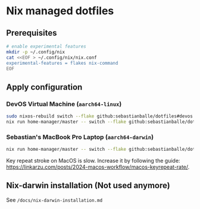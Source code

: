 # Nix managed dotfiles

## Prerequisites

```bash
# enable experimental features
mkdir -p ~/.config/nix
cat <<EOF > ~/.config/nix/nix.conf
experimental-features = flakes nix-command
EOF

```

## Apply configuration

### DevOS Virtual Machine (`aarch64-linux`)

```bash
sudo nixos-rebuild switch --flake github:sebastianballe/dotfiles#devos --impure
nix run home-manager/master -- switch --flake github:sebastianballe/dotfiles#mac
```

### Sebastian's MacBook Pro Laptop (`aarch64-darwin`)

```bash
nix run home-manager/master -- switch --flake github:sebastianballe/dotfiles#mac
```

Key repeat stroke on MacOS is slow. Increase it by following the guide: https://linkarzu.com/posts/2024-macos-workflow/macos-keyrepeat-rate/.

## Nix-darwin installation (Not used anymore)

See `/docs/nix-darwin-installation.md`


